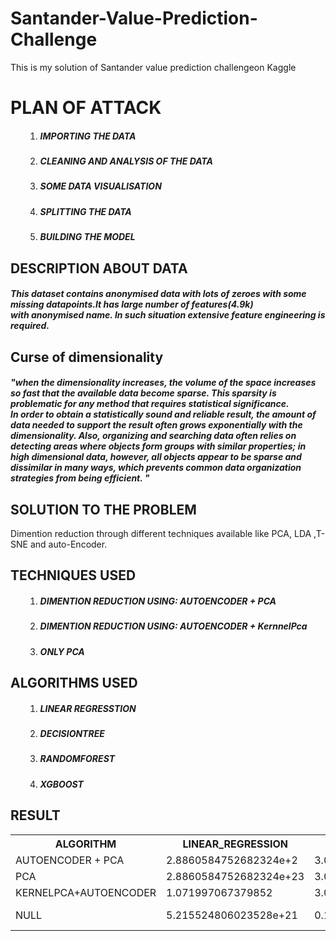 # Santander-Value-Prediction-Challenge
This is my solution of Santander value prediction challengeon Kaggle

 <H1>PLAN OF ATTACK</h1>
 <ul>
 <ol>
 <li><h5>IMPORTING THE DATA</h5></li>
 <li><h5>CLEANING AND ANALYSIS OF THE DATA</h5></li>
 <li><h5>SOME DATA VISUALISATION</h5></li>
 <li><h5>SPLITTING THE DATA</h5></li>
 <li><h5>BUILDING THE MODEL</h5></li>
 </ol>
 
</ul>
<H2>DESCRIPTION ABOUT DATA</H2>
 <p><h5>This dataset contains anonymised data with lots of zeroes with some missing datapoints.It has large number of features(4.9k) <br > with anonymised name.
 In such situation extensive feature engineering is required.  
</h5> </p>
<H2>Curse of dimensionality</H2>
<p><h5>"when the dimensionality increases, the volume of the space increases so fast that the available data become sparse. This sparsity is problematic for any method that requires statistical significance.<br>
 In order to obtain a statistically sound and reliable result, the amount of data needed to support the result often grows exponentially with the dimensionality. Also, organizing and searching data often relies on detecting areas where objects form groups with similar properties; in high dimensional data, however, all objects appear to be sparse and dissimilar in many ways, which prevents common data organization strategies from being efficient. "<h5></p>

<H2>SOLUTION TO THE PROBLEM</H2>
<p>Dimention reduction through different techniques available like PCA, LDA ,T-SNE and auto-Encoder.<br>
</p>

<H2>TECHNIQUES USED</H2>
<ul>
<ol>
<li><h5>DIMENTION REDUCTION USING: AUTOENCODER + PCA</h5></li>
<li><h5>DIMENTION REDUCTION USING: AUTOENCODER + KernnelPca</h5></li>
 <li><h5>ONLY PCA</h5></li>
</ol>
</ul>
<H2>ALGORITHMS USED</H2>
<ul>
<ol>
 <li><h5> LINEAR REGRESSTION </h5></li>
 <li><h5> DECISIONTREE </h5></li>
 <li><h5> RANDOMFOREST </h5></li>
 <li><h5> XGBOOST </h5></li>
 </ol>
 </ul>

<H2>RESULT</H2>


<table style="width:100%">
  <tr>
    <th>ALGORITHM</th>
    <th>LINEAR_REGRESSION</th> 
    <th>RANDOMFOREST</th>
    <th>DECISIONTREE</th>
    <TH>XGBOOST</TH>
  </tr>
  <tr>
    <td>AUTOENCODER + PCA</td>
    <td>2.8860584752682324e+2</td>
    <td>3.0088379732492547</td>
	<td>5.3416815129317925</td>
    <td>0.9184666846350971</td>

  </tr>
  <tr>
    <td>PCA</td>
    <td>2.8860584752682324e+23</td>
    <td>3.0088379732492547</td>
    <td>5.3416815129317925</td>
    <td>0.9184666846350971</td>

  </tr>
  <tr>
    <td>KERNELPCA+AUTOENCODER</td>
    <td>1.071997067379852</td>
    <td>3.0088379732492547</td>
    <td>2.1897963692832154</td>
    <td>1.0717463743702915</td>

  </tr>
  <TR>
   <td>NULL</td>
  <td>5.215524806023528e+21</td>
  <td>0.15023345767896787</td>
  <td>1.7761094074203194e-09</td>
  <td>0.6983542408556609</td>

  
  
  
  </TR>
</table>




























